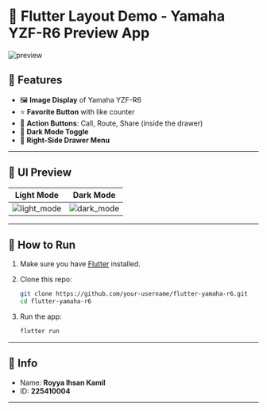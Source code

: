 # 🚀 Flutter Layout Demo - Yamaha YZF-R6 Preview App

![preview](https://github.com/user-attachments/assets/54009d86-3fca-4412-9990-fc12bde4b886)



## 📱 Features

- 🖼️ **Image Display** of Yamaha YZF-R6
- ⭐ **Favorite Button** with like counter
- 🧭 **Action Buttons**: Call, Route, Share (inside the drawer)
- 🌙 **Dark Mode Toggle**
- 📂 **Right-Side Drawer Menu**

---

## 📸 UI Preview

| Light Mode | Dark Mode |
|------------|-----------|
| ![light_mode](https://github.com/user-attachments/assets/271493ef-f5fe-487c-82bf-254c0fd600ba) | ![dark_mode](https://github.com/user-attachments/assets/0e57f98e-623f-4e64-8373-c9b9d97e40ad) |

---

## 🔧 How to Run

1. Make sure you have [Flutter](https://flutter.dev/docs/get-started/install) installed.
2. Clone this repo:

   ```bash
   git clone https://github.com/your-username/flutter-yamaha-r6.git
   cd flutter-yamaha-r6
   ```

3. Run the app:

   ```bash
   flutter run
   ```

---

## 📌 Info

- Name: **Royya Ihsan Kamil**
- ID: **225410004**

---
